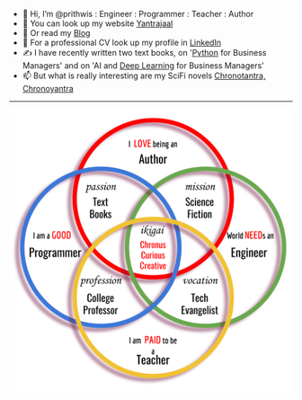 - 👋 Hi, I’m @prithwis : Engineer : Programmer : Teacher : Author
- 👀 You can look up my website [Yantrajaal](http://www.yantrajaal.com)
- 🌱 Or read my [Blog](http://blog.yantrajaal.com)
- 💞️ For a professional CV look up my profile in [LinkedIn](http://www.linkedin.com/in/prithwis)
- ✍️ I have recently written two text books, on '[Python](https://pymanager.blogspot.com/p/welcome.html) for Business Managers' and on 'AI and [Deep Learning](https://aidl4managers.blogspot.com/p/home.html) for Business Managers'<br>
- 📫 But what is really interesting are my SciFi novels [Chronotantra, Chronoyantra](http://bit.ly/chronobooks)<br>
***
![ikigai](/ikigai.png)<br>
<!---
prithwis/prithwis is a ✨ special ✨ repository because its `README.md` (this file) appears on your GitHub profile.
You can click the Preview link to take a look at your changes.
--->
